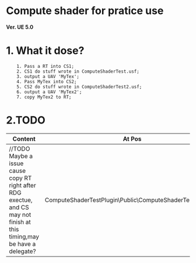 # Compute shader for pratice use

**Ver. UE 5.0**

# 1. What it dose? 
        1. Pass a RT into CS1;
        2. CS1 do stuff wrote in ComputeShaderTest.usf;
        3. output a UAV 'MyTex';
        4. Pass MyTex into CS2;
        5. CS2 do stuff wrote in ComputeShaderTest2.usf;
        6. output a UAV 'MyTex2';
        7. copy MyTex2 to RT;

# 2.TODO 
|Content | At Pos|
|---|---|
|//TODO Maybe a issue cause copy RT right after RDG exectue, and CS may not finish at this timing,may be have a delegate? |ComputeShaderTestPlugin\Public\ComputeShaderTest.cpp:104|